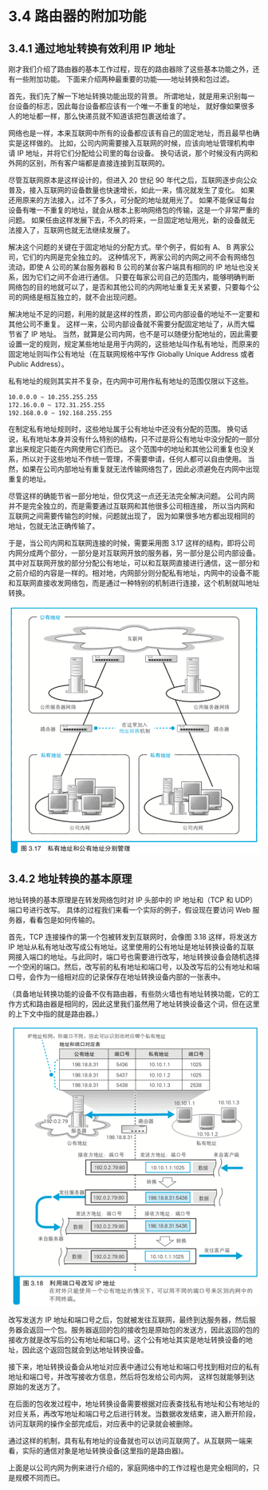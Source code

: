 # 3.4 路由器的附加功能

## 3.4.1 通过地址转换有效利用 IP 地址

刚才我们介绍了路由器的基本工作过程，现在的路由器除了这些基本功能之外，还有一些附加功能。
下面来介绍两种最重要的功能——地址转换和包过滤。

首先，我们先了解一下地址转换功能出现的背景。
所谓地址，就是用来识别每一台设备的标志，因此每台设备都应该有一个唯一不重复的地址， 
就好像如果很多人的地址都一样，那么快递员就不知道该把包裹送给谁了。 

网络也是一样，本来互联网中所有的设备都应该有自己的固定地址，而且最早也确实是这样做的。
比如，公司内网需要接入互联网的时候，应该向地址管理机构申请 IP 地址，并将它们分配给公司里的每台设备。
换句话说，那个时候没有内网和外网的区别，所有客户端都是直接连接到互联网的。

尽管互联网原本是这样设计的，但进入 20 世纪 90 年代之后，互联网逐步向公众普及，接入互联网的设备数量也快速增长，如此一来，情况就发生了变化。
如果还用原来的方法接入，过不了多久，可分配的地址就用光了。
如果不能保证每台设备有唯一不重复的地址，就会从根本上影响网络包的传输，这是一个非常严重的问题。
如果任由这样发展下去，不久的将来，一旦固定地址用光，新的设备就无法接入了，互联网也就无法继续发展了。

解决这个问题的关键在于固定地址的分配方式。举个例子，假如有 A、 B 两家公司，它们的内网是完全独立的。
这种情况下，两家公司的内网之间不会有网络包流动，即使 A 公司的某台服务器和 B 公司的某台客户端具有相同的 IP 地址也没关系，因为它们之间不会进行通信。
只要在每家公司自己的范围内，能够明确判断网络包的目的地就可以了，是否和其他公司的内网地址重复无关紧要，只要每个公司的网络是相互独立的，就不会出现问题。

解决地址不足的问题，利用的就是这样的性质，即公司内部设备的地址不一定要和其他公司不重复。
这样一来，公司内部设备就不需要分配固定地址了，从而大幅节省了 IP 地址。
当然，就算是公司内网，也不是可以随便分配地址的，因此需要设置一定的规则，规定某些地址是用于内网的，这些地址叫作私有地址，而原来的固定地址则叫作公有地址（在互联网规格中写作 Globally Unique Address 或者 Public Address）。

私有地址的规则其实并不复杂，在内网中可用作私有地址的范围仅限以下这些。

    10.0.0.0 ~ 10.255.255.255 
    172.16.0.0 ~ 172.31.255.255 
    192.168.0.0 ~ 192.168.255.255

在制定私有地址规则时，这些地址属于公有地址中还没有分配的范围。 
换句话说，私有地址本身并没有什么特别的结构，只不过是将公有地址中没分配的一部分拿出来规定只能在内网使用它们而已。
这个范围中的地址和其他公司重复也没关系，所以对于这些地址不作统一管理，不需要申请，任何人都可以自由使用。
当然，如果在公司内部地址有重复就无法传输网络包了，因此必须避免在内网中出现重复的地址。

尽管这样的确能节省一部分地址，但仅凭这一点还无法完全解决问题。 
公司内网并不是完全独立的，而是需要通过互联网和其他很多公司相连接， 
所以当内网和互联网之间需要传输包的时候，问题就出现了，
因为如果很多地方都出现相同的地址，包就无法正确传输了。

于是，当公司内网和互联网连接的时候，需要采用图 3.17 这样的结构，即将公司内网分成两个部分，一部分是对互联网开放的服务器，另一部分是公司内部设备。其中对互联网开放的部分分配公有地址，可以和互联网直接进行通信，这一部分和之前介绍的内容是一样的。相对地，内网部分则分配私有地址，内网中的设备不能和互联网直接收发网络包，而是通过一种特别的机制进行连接，这个机制就叫地址转换。

![图 3.17 私有地址和公有地址分别管理](./images/3.17.png)

## 3.4.2 地址转换的基本原理

地址转换的基本原理是在转发网络包时对 IP 头部中的 IP 地址和（TCP 和 UDP）端口号进行改写。
具体的过程我们来看一个实际的例子，假设现在要访问 Web 服务器，看看包是如何传输的。

首先，TCP 连接操作的第一个包被转发到互联网时，会像图 3.18 这样，将发送方 IP 地址从私有地址改写成公有地址。这里使用的公有地址是地址转换设备的互联网接入端口的地址。与此同时，端口号也需要进行改写，地址转换设备会随机选择一个空闲的端口。然后，改写前的私有地址和端口号，以及改写后的公有地址和端口号，会作为一组相对应的记录保存在地址转换设备内部的一张表中。

（具备地址转换功能的设备不仅有路由器，有些防火墙也有地址转换功能，它的工作方式和路由器是相同的，因此这里我们虽然用了地址转换设备这个词，但在这里的上下文中指的就是路由器。）

![图 3.18 利用端口号改写 IP 地址](./images/3.18.png)

改写发送方 IP 地址和端口号之后，包就被发往互联网，最终到达服务器，然后服务器会返回一个包。服务器返回的包的接收包是原始包的发送方，因此返回的包的接收方就是改写后的公有地址和端口号。这个公有地址其实是地址转换设备的地址，因此这个返回包就会到达地址转换设备。

接下来，地址转换设备会从地址对应表中通过公有地址和端口号找到相对应的私有地址和端口号，并改写接收方信息，然后将包发给公司内网， 这样包就能够到达原始的发送方了。

在后面的包收发过程中，地址转换设备需要根据对应表查找私有地址和公有地址的对应关系，再改写地址和端口号之后进行转发。当数据收发结束，进入断开阶段，访问互联网的操作全部完成后，对应表中的记录就会被删除。

通过这样的机制，具有私有地址的设备就也可以访问互联网了。从互联网一端来看，实际的通信对象是地址转换设备(这里指的是路由器)。

上面是以公司内网为例来进行介绍的，家庭网络中的工作过程也是完全相同的，只是规模不同而已。